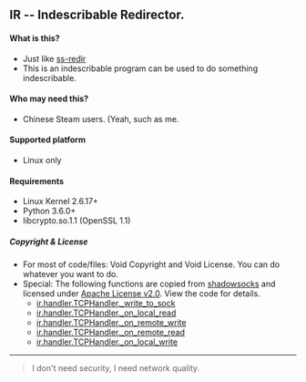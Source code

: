 ## IR -- Indescribable Redirector.

#### What is this?

+ Just like [ss-redir](https://github.com/shadowsocks/shadowsocks-libev#advanced-usage)
+ This is an indescribable program can be used to do something indescribable.

#### Who may need this?

+ Chinese Steam users. (Yeah, such as me.

#### Supported platform

+ Linux only

#### Requirements

+ Linux Kernel 2.6.17+
+ Python 3.6.0+
+ libcrypto.so.1.1 (OpenSSL 1.1)

##### Copyright & License

+ For most of code/files: Void Copyright and Void License. You can do whatever you want to do.
+ Special: The following functions are copied from [shadowsocks](https://github.com/shadowsocks/shadowsocks/blob/master/shadowsocks/tcprelay.py#L110) and licensed under [Apache License v2.0](https://www.apache.org/licenses/LICENSE-2.0). View the code for details.
  * [ir.handler.TCPHandler.\_write\_to\_sock](https://github.com/Mr-indescribable/ir/blob/master/ir/handler.py#L121)
  * [ir.handler.TCPHandler.\_on\_local\_read](https://github.com/Mr-indescribable/ir/blob/master/ir/handler.py#L154)
  * [ir.handler.TCPHandler.\_on\_remote\_write](https://github.com/Mr-indescribable/ir/blob/master/ir/handler.py#L196)
  * [ir.handler.TCPHandler.\_on\_remote\_read](https://github.com/Mr-indescribable/ir/blob/master/ir/handler.py#L215)
  * [ir.handler.TCPHandler.\_on\_local\_write](https://github.com/Mr-indescribable/ir/blob/master/ir/handler.py#L251)

----------------------------

> I don't need security, I need network quality.
